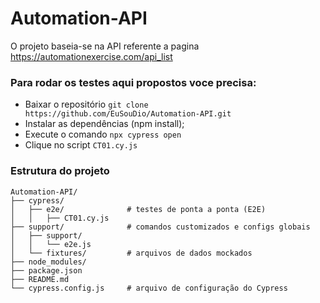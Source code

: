 # Automation-API
O projeto baseia-se na API referente a pagina https://automationexercise.com/api_list

### Para rodar os testes aqui propostos voce precisa:
- Baixar o repositório `git clone https://github.com/EuSouDio/Automation-API.git`
- Instalar as dependências (npm install);
- Execute o comando `npx cypress open`
- Clique no script `CT01.cy.js`

### Estrutura do projeto
```
Automation-API/
├── cypress/
│   ├── e2e/              # testes de ponta a ponta (E2E)
│   │   ├── CT01.cy.js
├── support/              # comandos customizados e configs globais
│   ├── support/          
│   │   └── e2e.js
│   └── fixtures/         # arquivos de dados mockados
├── node_modules/
├── package.json
├── README.md
└── cypress.config.js     # arquivo de configuração do Cypress
```

